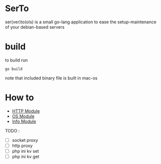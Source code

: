 # SerTo 
ser(ver)to(ols) is a small go-lang application to ease the setup-maintenance of your debian-based servers
 
 
 # build
 to build run 
 ```
go build 
```
note that included binary file is built in mac-os 

# How to 
- [HTTP Module](docs/http-module.MD)
- [OS Module](docs/os-module.MD)
- [Info Module](docs/info-module.MD)


TODO : 
- [ ] socket proxy
- [ ] http proxy
- [ ] php ini kv set 
- [ ] php ini kv get
